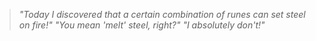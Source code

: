 


>*"Today I discovered that a certain combination of runes can set steel on fire!"*
>*"You mean 'melt' steel, right?"*
>*"I absolutely don't!"*

